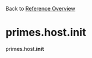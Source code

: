 
Back to [Reference Overview](https://github.com)

# primes.host.__init__

primes.host.__init__

<br>


```python

```

